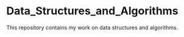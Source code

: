 # Data_Structures_and_Algorithms
This repository contains my work on data structures and algorithms.
